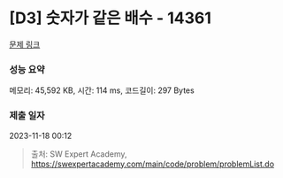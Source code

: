 # [D3] 숫자가 같은 배수 - 14361 

[문제 링크](https://swexpertacademy.com/main/code/problem/problemDetail.do?contestProbId=AYCnY9Kqu6YDFARx) 

### 성능 요약

메모리: 45,592 KB, 시간: 114 ms, 코드길이: 297 Bytes

### 제출 일자

2023-11-18 00:12



> 출처: SW Expert Academy, https://swexpertacademy.com/main/code/problem/problemList.do